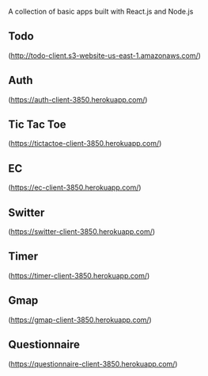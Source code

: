 A collection of basic apps built with React.js and Node.js

## Todo

(http://todo-client.s3-website-us-east-1.amazonaws.com/)

## Auth

(https://auth-client-3850.herokuapp.com/)

## Tic Tac Toe

(https://tictactoe-client-3850.herokuapp.com/)

## EC

(https://ec-client-3850.herokuapp.com/)

## Switter

(https://switter-client-3850.herokuapp.com/)

## Timer

(https://timer-client-3850.herokuapp.com/)

## Gmap

(https://gmap-client-3850.herokuapp.com/)

## Questionnaire

(https://questionnaire-client-3850.herokuapp.com/)
